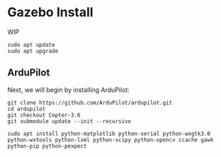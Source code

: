 # Gazebo Install

WIP


```
sudo apt update
sudo apt upgrade
```

## ArduPilot
Next, we will begin by installing ArduPilot:

```
git clone https://github.com/ArduPilot/ardupilot.git
cd ardupilot
git checkout Copter-3.6
git submodule update --init --recursive
```

```
sudo apt install python-matplotlib python-serial python-wxgtk3.0 python-wxtools python-lxml python-scipy python-opencv ccache gawk python-pip python-pexpect

```
